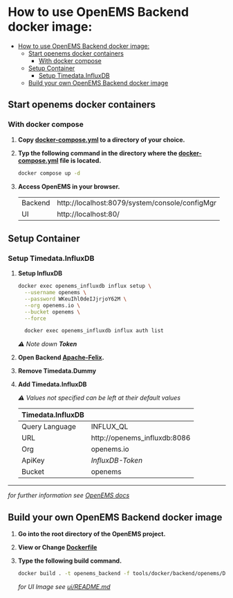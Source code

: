 # How to use OpenEMS Backend docker image:

- [How to use OpenEMS Backend docker image:](#how-to-use-openems-backend-docker-image)
  - [Start openems docker containers](#start-openems-docker-containers)
    - [With docker compose](#with-docker-compose)
  - [Setup Container](#setup-container)
    - [Setup Timedata.InfluxDB](#setup-timedatainfluxdb)
  - [Build your own OpenEMS Backend docker image](#build-your-own-openems-backend-docker-image)


## Start openems docker containers

### With docker compose
1. **Copy [docker-compose.yml](./docker-compose.yml) to a directory of your choice.**

2. **Typ the following command in the directory where the [docker-compose.yml](./docker-compose.yml) file is located.**
    
    ```bash
    docker compose up -d
    ```

3. **Access OpenEMS in your browser.**
   
    |         |                                                |
    | ------- | ---------------------------------------------- |
    | Backend | http://localhost:8079/system/console/configMgr |
    | UI      | http://localhost:80/

## Setup Container
### Setup Timedata.InfluxDB

1. **Setup InfluxDB**
      
    ```bash
    docker exec openems_influxdb influx setup \
      --username openems \
      --password WKeuIhl0deIJjrjoY62M \
      --org openems.io \
      --bucket openems \
      --force
    ```

    ```bash
      docker exec openems_influxdb influx auth list
    ```

    *⚠️ Note down **Token***

2. **Open Backend [Apache-Felix](http://localhost:8079/system/console/configMgr).**

3. **Remove Timedata.Dummy**

4. **Add Timedata.InfluxDB**

    *⚠️ Values not specified can be left at their default values*

    | Timedata.InfluxDB |                              |
    | ----------------- | ---------------------------- |
    | Query Language    | INFLUX_QL                    |
    | URL               | http://openems_influxdb:8086 |
    | Org               | openems.io                   |
    | ApiKey            | *InfluxDB-Token*             |
    | Bucket            | openems                      |

----
*for further information see [OpenEMS docs](https://openems.github.io/openems.io/openems/latest/introduction.html)*

## Build your own OpenEMS Backend docker image

1. **Go into the root directory of the OpenEMS project.**

2. **View or Change [Dockerfile](./Dockerfile)**

3. **Type the following build command.**
   
    ```bash
    docker build . -t openems_backend -f tools/docker/backend/openems/Dockerfile
    ```

    *for UI Image see [ui/README.md](../ui/README.md)*
